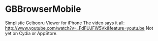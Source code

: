GBBrowserMobile
===============

Simplistic Gelbooru Viewer for iPhone
The video says it all: http://www.youtube.com/watch?v=_FdFUJFW5Vk&feature=youtu.be
Not yet on Cydia or AppStore.
